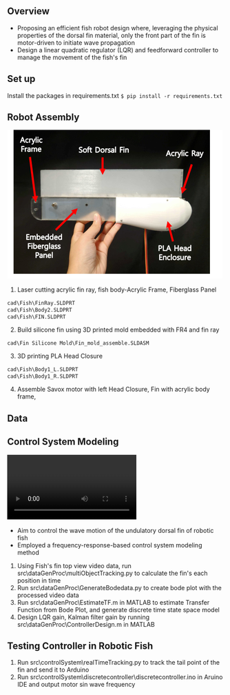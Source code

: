 ## Overview
- Proposing an efficient fish robot design where, leveraging the physical properties of the dorsal fin material, only the front part of the fin is motor-driven to initiate wave propagation
- Design a linear quadratic regulator (LQR) and feedforward controller to manage the movement of the fish's fin

## Set up
Install the packages in requirements.txt
`$ pip install -r requirements.txt`

## Robot Assembly
![Schemetic view of robotic fish](RoboticFish.png)
1. Laser cutting acrylic fin ray, fish body-Acrylic Frame, Fiberglass Panel
```
cad\Fish\FinRay.SLDPRT
cad\Fish\Body2.SLDPRT
cad\Fish\FIN.SLDPRT
```
2. Build silicone fin using 3D printed mold embedded with FR4 and fin ray 
```
cad\Fin Silicone Mold\Fin_mold_assemble.SLDASM
```
3. 3D printing PLA Head Closure 
```
cad\Fish\Body1_L.SLDPRT
cad\Fish\Body1_R.SLDPRT
```
4. Assemble Savox motor with left Head Closure, Fin with acrylic body frame, 

## Data


## Control System Modeling
![Propulsion of wave through dorsal fin](undulatoryfin.MOV)
- Aim to control the wave motion of the undulatory dorsal fin of robotic fish
- Employed a frequency-response-based control system modeling method
1. Using Fish's fin top view video data, run src\dataGenProc\multiObjectTracking.py to calculate the fin's each position in time
2. Run src\dataGenProc\GenerateBodedata.py to create bode plot with the processed video data
3. Run src\dataGenProc\EstimateTF.m in MATLAB to estimate Transfer Function from Bode Plot, and generate discrete time state space model
4. Design LQR gain, Kalman filter gain by running src\dataGenProc\ControllerDesign.m in MATLAB

## Testing Controller in Robotic Fish
1. Run src\controlSystem\realTimeTracking.py to track the tail point of the fin and send it to Arduino
2. Run src\controlSystem\discretecontroller\discretecontroller.ino in Aruino IDE and output motor sin wave frequency
